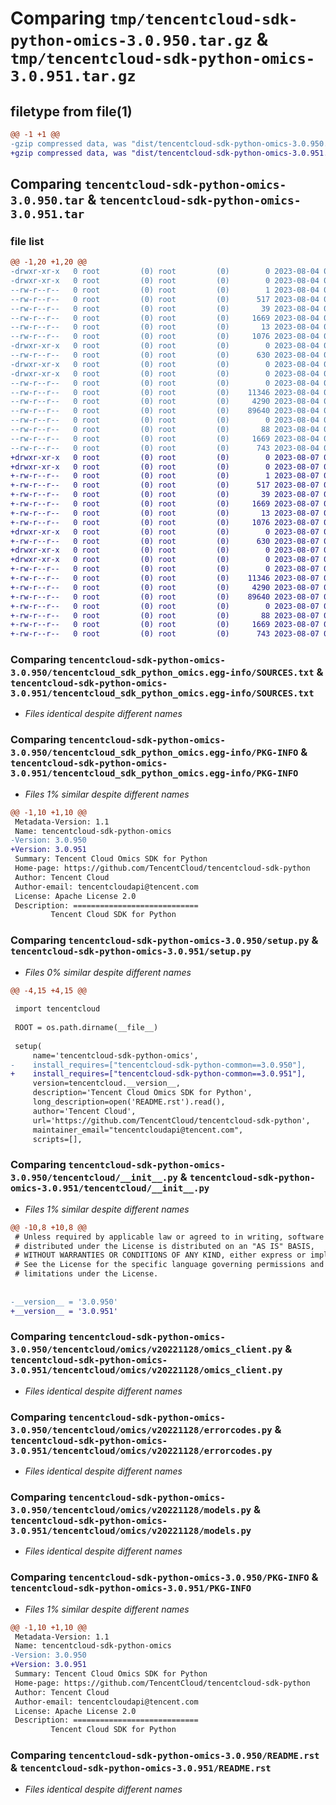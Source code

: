 # Comparing `tmp/tencentcloud-sdk-python-omics-3.0.950.tar.gz` & `tmp/tencentcloud-sdk-python-omics-3.0.951.tar.gz`

## filetype from file(1)

```diff
@@ -1 +1 @@
-gzip compressed data, was "dist/tencentcloud-sdk-python-omics-3.0.950.tar", last modified: Fri Aug  4 00:31:55 2023, max compression
+gzip compressed data, was "dist/tencentcloud-sdk-python-omics-3.0.951.tar", last modified: Mon Aug  7 00:31:33 2023, max compression
```

## Comparing `tencentcloud-sdk-python-omics-3.0.950.tar` & `tencentcloud-sdk-python-omics-3.0.951.tar`

### file list

```diff
@@ -1,20 +1,20 @@
-drwxr-xr-x   0 root         (0) root         (0)        0 2023-08-04 00:31:55.000000 tencentcloud-sdk-python-omics-3.0.950/
-drwxr-xr-x   0 root         (0) root         (0)        0 2023-08-04 00:31:55.000000 tencentcloud-sdk-python-omics-3.0.950/tencentcloud_sdk_python_omics.egg-info/
--rw-r--r--   0 root         (0) root         (0)        1 2023-08-04 00:31:55.000000 tencentcloud-sdk-python-omics-3.0.950/tencentcloud_sdk_python_omics.egg-info/dependency_links.txt
--rw-r--r--   0 root         (0) root         (0)      517 2023-08-04 00:31:55.000000 tencentcloud-sdk-python-omics-3.0.950/tencentcloud_sdk_python_omics.egg-info/SOURCES.txt
--rw-r--r--   0 root         (0) root         (0)       39 2023-08-04 00:31:55.000000 tencentcloud-sdk-python-omics-3.0.950/tencentcloud_sdk_python_omics.egg-info/requires.txt
--rw-r--r--   0 root         (0) root         (0)     1669 2023-08-04 00:31:55.000000 tencentcloud-sdk-python-omics-3.0.950/tencentcloud_sdk_python_omics.egg-info/PKG-INFO
--rw-r--r--   0 root         (0) root         (0)       13 2023-08-04 00:31:55.000000 tencentcloud-sdk-python-omics-3.0.950/tencentcloud_sdk_python_omics.egg-info/top_level.txt
--rw-r--r--   0 root         (0) root         (0)     1076 2023-08-04 00:31:55.000000 tencentcloud-sdk-python-omics-3.0.950/setup.py
-drwxr-xr-x   0 root         (0) root         (0)        0 2023-08-04 00:31:55.000000 tencentcloud-sdk-python-omics-3.0.950/tencentcloud/
--rw-r--r--   0 root         (0) root         (0)      630 2023-08-04 00:31:55.000000 tencentcloud-sdk-python-omics-3.0.950/tencentcloud/__init__.py
-drwxr-xr-x   0 root         (0) root         (0)        0 2023-08-04 00:31:55.000000 tencentcloud-sdk-python-omics-3.0.950/tencentcloud/omics/
-drwxr-xr-x   0 root         (0) root         (0)        0 2023-08-04 00:31:55.000000 tencentcloud-sdk-python-omics-3.0.950/tencentcloud/omics/v20221128/
--rw-r--r--   0 root         (0) root         (0)        0 2023-08-04 00:31:55.000000 tencentcloud-sdk-python-omics-3.0.950/tencentcloud/omics/v20221128/__init__.py
--rw-r--r--   0 root         (0) root         (0)    11346 2023-08-04 00:31:55.000000 tencentcloud-sdk-python-omics-3.0.950/tencentcloud/omics/v20221128/omics_client.py
--rw-r--r--   0 root         (0) root         (0)     4290 2023-08-04 00:31:55.000000 tencentcloud-sdk-python-omics-3.0.950/tencentcloud/omics/v20221128/errorcodes.py
--rw-r--r--   0 root         (0) root         (0)    89640 2023-08-04 00:31:55.000000 tencentcloud-sdk-python-omics-3.0.950/tencentcloud/omics/v20221128/models.py
--rw-r--r--   0 root         (0) root         (0)        0 2023-08-04 00:31:55.000000 tencentcloud-sdk-python-omics-3.0.950/tencentcloud/omics/__init__.py
--rw-r--r--   0 root         (0) root         (0)       88 2023-08-04 00:31:55.000000 tencentcloud-sdk-python-omics-3.0.950/setup.cfg
--rw-r--r--   0 root         (0) root         (0)     1669 2023-08-04 00:31:55.000000 tencentcloud-sdk-python-omics-3.0.950/PKG-INFO
--rw-r--r--   0 root         (0) root         (0)      743 2023-08-04 00:31:55.000000 tencentcloud-sdk-python-omics-3.0.950/README.rst
+drwxr-xr-x   0 root         (0) root         (0)        0 2023-08-07 00:31:33.000000 tencentcloud-sdk-python-omics-3.0.951/
+drwxr-xr-x   0 root         (0) root         (0)        0 2023-08-07 00:31:33.000000 tencentcloud-sdk-python-omics-3.0.951/tencentcloud_sdk_python_omics.egg-info/
+-rw-r--r--   0 root         (0) root         (0)        1 2023-08-07 00:31:33.000000 tencentcloud-sdk-python-omics-3.0.951/tencentcloud_sdk_python_omics.egg-info/dependency_links.txt
+-rw-r--r--   0 root         (0) root         (0)      517 2023-08-07 00:31:33.000000 tencentcloud-sdk-python-omics-3.0.951/tencentcloud_sdk_python_omics.egg-info/SOURCES.txt
+-rw-r--r--   0 root         (0) root         (0)       39 2023-08-07 00:31:33.000000 tencentcloud-sdk-python-omics-3.0.951/tencentcloud_sdk_python_omics.egg-info/requires.txt
+-rw-r--r--   0 root         (0) root         (0)     1669 2023-08-07 00:31:33.000000 tencentcloud-sdk-python-omics-3.0.951/tencentcloud_sdk_python_omics.egg-info/PKG-INFO
+-rw-r--r--   0 root         (0) root         (0)       13 2023-08-07 00:31:33.000000 tencentcloud-sdk-python-omics-3.0.951/tencentcloud_sdk_python_omics.egg-info/top_level.txt
+-rw-r--r--   0 root         (0) root         (0)     1076 2023-08-07 00:31:33.000000 tencentcloud-sdk-python-omics-3.0.951/setup.py
+drwxr-xr-x   0 root         (0) root         (0)        0 2023-08-07 00:31:33.000000 tencentcloud-sdk-python-omics-3.0.951/tencentcloud/
+-rw-r--r--   0 root         (0) root         (0)      630 2023-08-07 00:31:33.000000 tencentcloud-sdk-python-omics-3.0.951/tencentcloud/__init__.py
+drwxr-xr-x   0 root         (0) root         (0)        0 2023-08-07 00:31:33.000000 tencentcloud-sdk-python-omics-3.0.951/tencentcloud/omics/
+drwxr-xr-x   0 root         (0) root         (0)        0 2023-08-07 00:31:33.000000 tencentcloud-sdk-python-omics-3.0.951/tencentcloud/omics/v20221128/
+-rw-r--r--   0 root         (0) root         (0)        0 2023-08-07 00:31:33.000000 tencentcloud-sdk-python-omics-3.0.951/tencentcloud/omics/v20221128/__init__.py
+-rw-r--r--   0 root         (0) root         (0)    11346 2023-08-07 00:31:33.000000 tencentcloud-sdk-python-omics-3.0.951/tencentcloud/omics/v20221128/omics_client.py
+-rw-r--r--   0 root         (0) root         (0)     4290 2023-08-07 00:31:33.000000 tencentcloud-sdk-python-omics-3.0.951/tencentcloud/omics/v20221128/errorcodes.py
+-rw-r--r--   0 root         (0) root         (0)    89640 2023-08-07 00:31:33.000000 tencentcloud-sdk-python-omics-3.0.951/tencentcloud/omics/v20221128/models.py
+-rw-r--r--   0 root         (0) root         (0)        0 2023-08-07 00:31:33.000000 tencentcloud-sdk-python-omics-3.0.951/tencentcloud/omics/__init__.py
+-rw-r--r--   0 root         (0) root         (0)       88 2023-08-07 00:31:33.000000 tencentcloud-sdk-python-omics-3.0.951/setup.cfg
+-rw-r--r--   0 root         (0) root         (0)     1669 2023-08-07 00:31:33.000000 tencentcloud-sdk-python-omics-3.0.951/PKG-INFO
+-rw-r--r--   0 root         (0) root         (0)      743 2023-08-07 00:31:33.000000 tencentcloud-sdk-python-omics-3.0.951/README.rst
```

### Comparing `tencentcloud-sdk-python-omics-3.0.950/tencentcloud_sdk_python_omics.egg-info/SOURCES.txt` & `tencentcloud-sdk-python-omics-3.0.951/tencentcloud_sdk_python_omics.egg-info/SOURCES.txt`

 * *Files identical despite different names*

### Comparing `tencentcloud-sdk-python-omics-3.0.950/tencentcloud_sdk_python_omics.egg-info/PKG-INFO` & `tencentcloud-sdk-python-omics-3.0.951/tencentcloud_sdk_python_omics.egg-info/PKG-INFO`

 * *Files 1% similar despite different names*

```diff
@@ -1,10 +1,10 @@
 Metadata-Version: 1.1
 Name: tencentcloud-sdk-python-omics
-Version: 3.0.950
+Version: 3.0.951
 Summary: Tencent Cloud Omics SDK for Python
 Home-page: https://github.com/TencentCloud/tencentcloud-sdk-python
 Author: Tencent Cloud
 Author-email: tencentcloudapi@tencent.com
 License: Apache License 2.0
 Description: ============================
         Tencent Cloud SDK for Python
```

### Comparing `tencentcloud-sdk-python-omics-3.0.950/setup.py` & `tencentcloud-sdk-python-omics-3.0.951/setup.py`

 * *Files 0% similar despite different names*

```diff
@@ -4,15 +4,15 @@
 
 import tencentcloud
 
 ROOT = os.path.dirname(__file__)
 
 setup(
     name='tencentcloud-sdk-python-omics',
-    install_requires=["tencentcloud-sdk-python-common==3.0.950"],
+    install_requires=["tencentcloud-sdk-python-common==3.0.951"],
     version=tencentcloud.__version__,
     description='Tencent Cloud Omics SDK for Python',
     long_description=open('README.rst').read(),
     author='Tencent Cloud',
     url='https://github.com/TencentCloud/tencentcloud-sdk-python',
     maintainer_email="tencentcloudapi@tencent.com",
     scripts=[],
```

### Comparing `tencentcloud-sdk-python-omics-3.0.950/tencentcloud/__init__.py` & `tencentcloud-sdk-python-omics-3.0.951/tencentcloud/__init__.py`

 * *Files 1% similar despite different names*

```diff
@@ -10,8 +10,8 @@
 # Unless required by applicable law or agreed to in writing, software
 # distributed under the License is distributed on an "AS IS" BASIS,
 # WITHOUT WARRANTIES OR CONDITIONS OF ANY KIND, either express or implied.
 # See the License for the specific language governing permissions and
 # limitations under the License.
 
 
-__version__ = '3.0.950'
+__version__ = '3.0.951'
```

### Comparing `tencentcloud-sdk-python-omics-3.0.950/tencentcloud/omics/v20221128/omics_client.py` & `tencentcloud-sdk-python-omics-3.0.951/tencentcloud/omics/v20221128/omics_client.py`

 * *Files identical despite different names*

### Comparing `tencentcloud-sdk-python-omics-3.0.950/tencentcloud/omics/v20221128/errorcodes.py` & `tencentcloud-sdk-python-omics-3.0.951/tencentcloud/omics/v20221128/errorcodes.py`

 * *Files identical despite different names*

### Comparing `tencentcloud-sdk-python-omics-3.0.950/tencentcloud/omics/v20221128/models.py` & `tencentcloud-sdk-python-omics-3.0.951/tencentcloud/omics/v20221128/models.py`

 * *Files identical despite different names*

### Comparing `tencentcloud-sdk-python-omics-3.0.950/PKG-INFO` & `tencentcloud-sdk-python-omics-3.0.951/PKG-INFO`

 * *Files 1% similar despite different names*

```diff
@@ -1,10 +1,10 @@
 Metadata-Version: 1.1
 Name: tencentcloud-sdk-python-omics
-Version: 3.0.950
+Version: 3.0.951
 Summary: Tencent Cloud Omics SDK for Python
 Home-page: https://github.com/TencentCloud/tencentcloud-sdk-python
 Author: Tencent Cloud
 Author-email: tencentcloudapi@tencent.com
 License: Apache License 2.0
 Description: ============================
         Tencent Cloud SDK for Python
```

### Comparing `tencentcloud-sdk-python-omics-3.0.950/README.rst` & `tencentcloud-sdk-python-omics-3.0.951/README.rst`

 * *Files identical despite different names*

